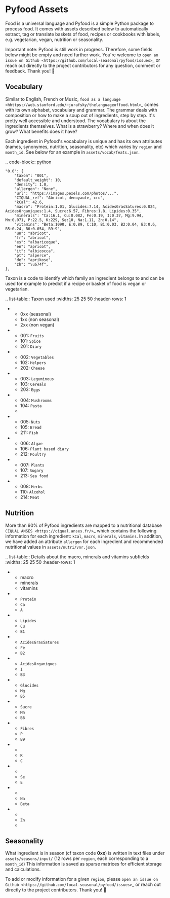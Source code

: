 Pyfood Assets
=============

Food is a universal language and Pyfood is a simple Python package to process food. It comes with assets described below to automatically extract, tag or translate baskets of food, recipes or cookbooks with labels, e.g. vegetarian, vegan, nutrition or seasonality.

Important note: Pyfood is still work in progress. Therefore, some fields below might be empty and need further work. You're welcome to `open an issue on Github <https://github.com/local-seasonal/pyfood/issues>`_ or reach out directly to the project contributors for any question, comment or feedback. Thank you! 🙏

Vocabulary
----------

Similar to English, French or Music, `food as a language <hhttps://web.stanford.edu/~jurafsky/thelanguageoffood.html>`_ comes with its own alphabet, vocabulary and grammar.
The grammar deals with composition or how to make a soup out of ingredients, step by step. It's pretty well accessible and understood. 
The vocabulary is about the ingredients themselves. What is a strawberry? Where and when does it grow? What benefits does it have?

Each ingredient in Pyfood's vocabulary is unique and has its own attributes (names, synonymes, nutrition, seasonality, etc) which varies by ``region`` and ``month_id``.
See below for an example in ``assets/vocab/feats.json``.

.. code-block:: python
    
    "0.0": {
        "taxon": "001",
        "default_weight": 10,
        "density": 1.0,
        "allergen": "None",
        "url": "https://images.pexels.com/photos/...",
        "CIQUAL_ref": "Abricot, denoyaute, cru",
        "kCal": 42.6,
        "macro": "Protein:1.01, Glucides:7.14, AcidesGrasSatures:0.024, AcidesOrganiques:1.4, Sucre:6.57, Fibres:1.8, Lipides:0.35",
        "minerals": "Ca:16.1, Cu:0.082, Fe:0.19, I:0.37, Mg:9.94, Mn:0.071, P:22.5, K:229, Se:10, Na:1.11, Zn:0.14",
        "vitamins": "Beta:1090, E:0.89, C:10, B1:0.03, B2:0.04, B3:0.6, B5:0.24, B6:0.054, B9:9",
        "un": "abricot",
        "fr": "abricot",
        "es": "albaricoque",
        "en": "apricot",
        "it": "albicocca",
        "pt": "alperce",
        "de": "aprikose",
        "zh": "\u674f",
    },

Taxon is a code to identify which family an ingredient belongs to and can be used for example to predict if a recipe or basket of food is vegan or vegetarian.

.. list-table:: Taxon used
   :widths: 25 25 50
   :header-rows: 1

   * - 0xx (seasonal)
     - 1xx (non seasonal)
     - 2xx (non vegan)
   * - 001: ``Fruits``
     - 101: ``Spice``
     - 201: ``Diary``
   * - 002: ``Vegetables``
     - 102: ``Helpers``
     - 202: ``Cheese``
   * - 003: ``Leguminous``
     - 103: ``Cereals``
     - 203: ``Eggs``
   * - 004: ``Mushrooms``
     - 104: ``Pasta``
     - 
   * - 005: ``Nuts``
     - 105: ``Bread``
     - 211: ``Fish``
   * - 006: ``Algae``
     - 106: ``Plant based diary``
     - 212: ``Poultry``
   * - 007: ``Plants``
     - 107: ``Sugary``
     - 213: ``Sea food``
   * - 008: ``Herbs``
     - 110: ``Alcohol``
     - 214: ``Meat``

Nutrition
---------

More than 90% of Pyfood ingredients are mapped to a nutritional database `CIQUAL ANSES <https://ciqual.anses.fr/>`_ which contains the following information for each ingredient: ``kCal``, ``macro``, ``minerals``, ``vitamins``. In addition, we have added an attribute ``allergen`` for each ingredient and recommended nutritional values in ``assets/nutri/vnr.json``.


.. list-table:: Details about the macro, minerals and vitamins subfields
   :widths: 25 25 50
   :header-rows: 1

   * - macro
     - minerals
     - vitamins
   * - ``Protein``
     - ``Ca``
     - ``A``
   * - ``Lipides``
     - ``Cu``
     - ``B1``
   * - ``AcidesGrasSatures``
     - ``Fe``
     - ``B2``
   * - ``AcidesOrganiques``
     - ``I``
     - ``B3``
   * - ``Glucides``
     - ``Mg``
     - ``B5``
   * - ``Sucre``
     - ``Mn``
     - ``B6``
   * - ``Fibres``
     - ``P``
     - ``B9``
   * - 
     - ``K``
     - ``C``
   * - 
     - ``Se``
     - ``E``
   * - 
     - ``Na``
     - ``Beta``
   * - 
     - ``Zn``
     - 

Seasonality
-----------

What ingredient is in season (cf taxon code **0xx**) is written in text files under ``assets/seasons/input/`` (12 rows per ``region``, each corresponding to a ``month_id``)
This information is saved as sparse matrices for efficient storage and calculations.

To add or modify information for a given ``region``, please `open an issue on Github <https://github.com/local-seasonal/pyfood/issues>`_ or reach out directly to the project contributors. Thank you! 🙏
